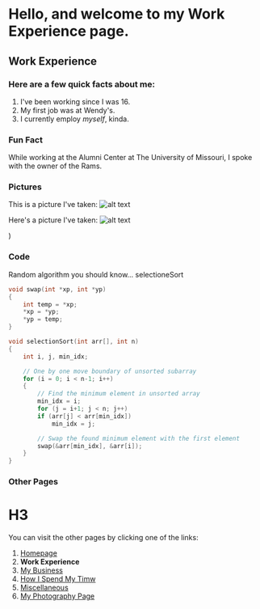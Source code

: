 # Hello, and welcome to my Work Experience page.

## Work Experience

### Here are a few **quick** facts about me:
1. I've been working since I was 16.
2. My first job was at Wendy's.
3. I currently employ *myself*, kinda.

### **Fun Fact**
While working at the Alumni Center at The University of Missouri, I spoke with the owner of the Rams.

### **Pictures**
This is a picture I've taken:
![alt text][picture]

Here's a picture I've taken:
![alt text][picture2]

[picture]: (https://github.com/CjInProgress/IT1000/blob/main/085A0236.jpg)

[picture2]: (https://images.squarespace-cdn.com/content/v1/5ea8f9fcd5913d4f94bbd59e/1599430357148-VDL50YGL0XI6GWQH8KNT/ke17ZwdGBToddI8pDm48kMXRibDYMhUiookWqwUxEZ97gQa3H78H3Y0txjaiv_0fDoOvxcdMmMKkDsyUqMSsMWxHk725yiiHCCLfrh8O1z4YTzHvnKhyp6Da-NYroOW3ZGjoBKy3azqku80C789l0luUmcNM2NMBIHLdYyXL-Jww_XBra4mrrAHD6FMA3bNKOBm5vyMDUBjVQdcIrt03OQ/085A1895.jpg?format=500w)
)

### **Code**
Random algorithm you should know... selectioneSort
``` C
void swap(int *xp, int *yp)  
{  
    int temp = *xp;  
    *xp = *yp;  
    *yp = temp;  
}  

void selectionSort(int arr[], int n)  
{  
    int i, j, min_idx;  

    // One by one move boundary of unsorted subarray  
    for (i = 0; i < n-1; i++)  
    {  
        // Find the minimum element in unsorted array  
        min_idx = i;  
        for (j = i+1; j < n; j++)  
        if (arr[j] < arr[min_idx])  
            min_idx = j;  

        // Swap the found minimum element with the first element  
        swap(&arr[min_idx], &arr[i]);  
    }  
}  
```

### **Other Pages**
# H3
You can visit the other pages by clicking one of the links:
1. [Homepage]()
2. **Work Experience**
3. [My Business]()
4. [How I Spend My Timw]()
5. [Miscellaneous]()
6. [My Photography Page](cjharrisphotgraphy.com)
